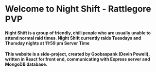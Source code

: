 # Welcome to Night Shift - Rattlegore PVP

#### Night Shift is a group of friendly, chill people who are usually unable to attend normal raid times. Night Shift currently raids Tuesdays and Thursday nights at 11:59 pm Server Time

#### This website is a side-project, created by Goobaspank (Devin Powell), written in React for front end, communicating with Express server and MongoDB database.
